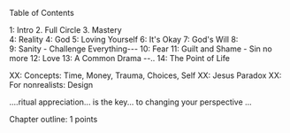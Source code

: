 Table of Contents

1: Intro
2. Full Circle
3. Mastery  
4: Reality
4: God
5: Loving Yourself
6: It's Okay
7: God's Will
8:  
9: Sanity - Challenge Everything---
10: Fear
11: Guilt and Shame - Sin no more
12: Love
13: A Common Drama
--..
14: The Point of Life

XX: Concepts: Time, Money, Trauma, Choices, Self
XX: Jesus Paradox
XX: For nonrealists: Design

....ritual appreciation... is the key... to changing your perspective ...


Chapter outline:
1
points
